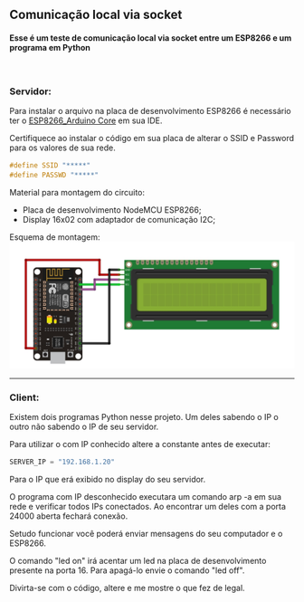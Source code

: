 ## Comunicação local via socket
#### Esse é um teste de comunicação local via socket entre um ESP8266 e um programa em Python

&nbsp;
### Servidor:

Para instalar o arquivo na placa de desenvolvimento ESP8266 é necessário ter o [ESP8266_Arduino Core](https://github.com/esp8266/Arduino) em sua IDE.

Certifiquece ao instalar o código em sua placa de alterar o SSID e Password para os valores de sua rede.
```C++
#define SSID "*****"
#define PASSWD "*****"
```
Material para montagem do circuito:
- Placa de desenvolvimento NodeMCU ESP8266;
- Display 16x02 com adaptador de comunicação I2C;

Esquema de montagem:
![Montagem](montagem.jpg "Esquema de montagem")

---
### Client:

Existem dois programas Python nesse projeto. Um deles sabendo o IP o outro não sabendo o IP de seu servidor.

Para utilizar o com IP conhecido altere a constante antes de executar:
```Python
SERVER_IP = "192.168.1.20"
```
Para o IP que erá exibido no display do seu servidor.

O programa com IP desconhecido executara um comando arp -a em sua rede e verificar todos IPs conectados. Ao encontrar um deles com a porta 24000 aberta fechará conexão.

Setudo funcionar você poderá enviar mensagens do seu computador e o ESP8266.

O comando "led on" irá acentar um led na placa de desenvolvimento presente na porta 16. Para apagá-lo envie o comando "led off".

Divirta-se com o código, altere e me mostre o que fez de legal.